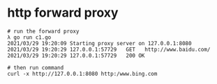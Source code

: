 http forward proxy
===================================



```shell 
# run the forward proxy
λ go run c1.go
2021/03/29 19:20:09 Starting proxy server on 127.0.0.1:8080
2021/03/29 19:20:29 127.0.0.1:57729   GET   http://www.baidu.com/
2021/03/29 19:20:29 127.0.0.1:57729   200 OK

# then run command
curl -x http://127.0.0.1:8080 http:/www.bing.com

```


